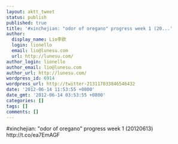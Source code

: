 ```yaml
---
layout: aktt_tweet
status: publish
published: true
title: '#xinchejian: "odor of oregano" progress week 1 (20...'
author:
  display_name: Lio李欧
  login: lionello
  email: lio@lunesu.com
  url: http://lunesu.com/
author_login: lionello
author_email: lio@lunesu.com
author_url: http://lunesu.com/
wordpress_id: 6914
wordpress_url: http://twitter-213117033846546432
date: '2012-06-14 11:53:55 +0800'
date_gmt: '2012-06-14 03:53:55 +0800'
categories: []
tags: []
comments: []
---
```

<p>#xinchejian: "odor of oregano" progress week 1 (20120613) http:&#47;&#47;t.co&#47;ea7EmAGF</p>
